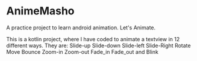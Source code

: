 # AnimeMasho
A practice project to learn android animation. Let's Animate.

This is a kotlin project, where I have coded to animate a textview in 12 different ways. They are:
Slide-up
Slide-down
Slide-left
Slide-Right
Rotate
Move
Bounce
Zoom-in
Zoom-out
Fade_in
Fade_out
and Blink
